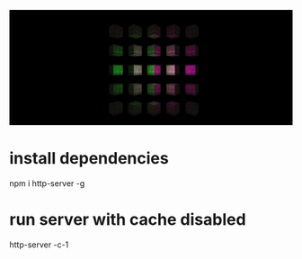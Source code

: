 
![In development](https://github.com/CccrizzZ/3JS/blob/master/screen.png)

# install dependencies
npm i http-server -g

# run server with cache disabled
http-server -c-1
